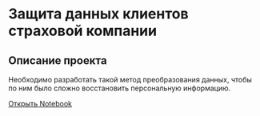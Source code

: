 # Защита данных клиентов страховой компании
## Описание проекта

Необходимо разработать такой метод преобразования данных, чтобы по ним было сложно восстановить персональную информацию.

[Открыть Notebook](https://github.com/S1udent/yandex-practicum/blob/main/10-Защита%20данных%20клиентов%20страховой%20компании/Защита%20данных%20клиентов%20страховой%20компании.ipynb)
